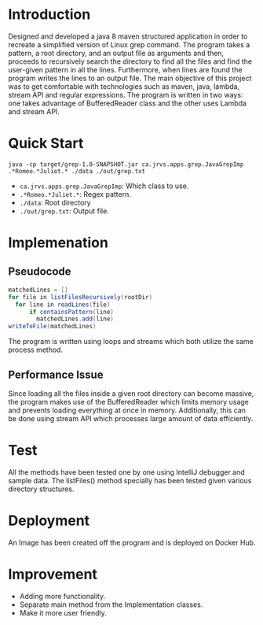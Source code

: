 # Introduction
Designed and developed a java 8 maven structured application in order to recreate a simplified version of Linux grep command. The program takes a pattern, a root directory, and an output file as arguments and then, proceeds to recursively search the directory to find all the files and find the user-given pattern in all the lines. Furthermore, when lines are found the program writes the lines to an output file. The main objective of this project was to get comfortable with technologies such as maven, java, lambda, stream API and regular expressions. The program is written in two ways: one takes advantage of BufferedReader class and the other uses Lambda and stream API.

# Quick Start
`java -cp target/grep-1.0-SNAPSHOT.jar ca.jrvs.apps.grep.JavaGrepImp .*Romeo.*Juliet.* ./data ./out/grep.txt`

- `ca.jrvs.apps.grep.JavaGrepImp`: Which class to use.
- `.*Romeo.*Juliet.*`: Regex pattern.
- `./data`: Root directory
- `./out/grep.txt`: Output file.

# Implemenation
## Pseudocode
```java
matchedLines = []
for file in listFilesRecursively(rootDir)
  for line in readLines(file)
      if containsPattern(line)
        matchedLines.add(line)
writeToFile(matchedLines)
```
The program is written using loops and streams which both utilize the same process method.

## Performance Issue
Since loading all the files inside a given root directory can become massive, the program makes use of the BufferedReader which limits memory usage and prevents loading everything at once in memory. Additionally, this can be done using stream API which processes large amount of data efficiently.

# Test
All the methods have been tested one by one using IntelliJ debugger and sample data. The listFiles() method specially has been tested given various directory structures.

# Deployment
An Image has been created off the program and is deployed on Docker Hub.

# Improvement
- Adding more functionality.
- Separate main method from the Implementation classes.
- Make it more user friendly.
